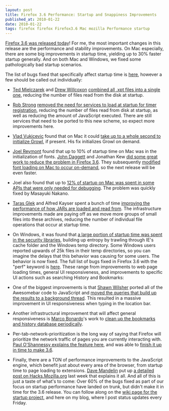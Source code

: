 ```yaml
---
layout: post
title: Firefox 3.6 Performance: Startup and Snappiness Improvements
published_at: 2010-01-22
date: 2010-01-22
tags: firefox firefox Firefox3.6 Mac mozilla Performance startup
---
```


[Firefox 3.6 was released today](http://bit.ly/blogfx36)! For me, the most important changes in this release are the performance and stability improvements. On Mac especially, there are some big improvements in startup time, yielding up to 30% faster startup generally. And on both Mac and Windows, we fixed some pathologically bad startup scenarios.

The list of bugs fixed that specifically affect startup time is [here](http://bit.ly/5t9fA9), however a few should be called out individually:

*   [Ted Mielczarek](http://ted.mielczarek.org/) and [Drew Willcoxon](http://blog.mozilla.com/adw/) [combined all .xpt files into a single one](https://bugzilla.mozilla.org/show_bug.cgi?id=463605), reducing the number of files read from the disk at startup.
*   [Rob Strong](http://blog.mozilla.com/rstrong/) [removed the need for services to load at startup for timer registration](https://bugzilla.mozilla.org/show_bug.cgi?id=471219), reducing the number of files read from disk at startup, as well as reducing the amount of JavaScript executed. There are still services that need to be ported to this new scheme, so expect more improvements here.
*   [Vlad Vukicevic](http://blog.vlad1.com/) found that on Mac it could [take up to a whole second to initialize Growl](https://bugzilla.mozilla.org/show_bug.cgi?id=506470), if present. His fix initializes Growl on demand.
*   [Joel Reymont](http://wagerlabs.com/) found that up to 10% of startup time on Mac was in the initialization of fonts. [John Daggett](http://blog.mozilla.com/nattokirai/) and Jonathan Kew [did some great work to reduce the problem in Firefox 3.6](https://bugzilla.mozilla.org/show_bug.cgi?id=517045). They subsequently [modified font loading on Mac to occur on-demand](https://bugzilla.mozilla.org/show_bug.cgi?id=519445), so the next release will be even faster.
*   Joel also found that up to [12% of startup on Mac was spent in some APIs that were only needed for debugging](https://bugzilla.mozilla.org/show_bug.cgi?id=517549). The problem was quickly fixed by Masayuki Nakano.
*   [Taras Glek](http://blog.mozilla.com/tglek/) and Alfred Kayser spent a bunch of time [improving the performance of how JARs are loaded and read from](https://bugzilla.mozilla.org/show_bug.cgi?id=504864). The infrastructure improvements made are paying off as we move more groups of small files into these archives, reducing the number of individual file operations that occur at startup time.
*   On Windows, it was found that [a large portion of startup time was spent in the security libraries](https://bugzilla.mozilla.org/show_bug.cgi?id=501605), building up entropy by trawling through IE's cache folder and the Windows temp directory. Some Windows users reported upwards of 25k files in their temp directories, so you can imagine the delays that this behavior was causing for some users. The behavior is now fixed.
The full list of bugs fixed in Firefox 3.6 with the "perf" keyword is [here](http://bit.ly/7Y6gqE). These range from improvements to web page loading times, general UI responsiveness, and improvements to specific UI actions such as searching History and Bookmarks:

*   One of the biggest improvements is that [Shawn Wilsher](http://shawnwilsher.com/) ported all of the Awesomebar code to JavaScript and [moved the queries that build up the results to a background thread](https://bugzilla.mozilla.org/show_bug.cgi?id=455555). This resulted in a massive improvement in UI responsiveness when typing in the location bar.
*   Another infrastructural improvement that will affect general responsiveness is [Marco Bonardo](http://blog.bonardo.net/)'s work to [clean up the bookmarks and history database periodically](https://bugzilla.mozilla.org/show_bug.cgi?id=512854).
*   Per-tab-network-prioritization is the long way of saying that Firefox will prioritize the network traffic of pages you are currently interacting with. [Paul O'Shannessy explains the feature here](http://zpao.com/articles/22-per_tab_network_prioritization), and was able to [finish it up in time to make 3.6](https://bugzilla.mozilla.org/show_bug.cgi?id=514490).
*   Finally, there are a TON of performance improvements to the JavaScript engine, which benefit just about every area of the browser, from startup time to page loading to extensions. [Dave Mandelin](http://blog.mozilla.com/dmandelin/) put up [a detailed post on Hacks.Mozilla.org](http://hacks.mozilla.org/2010/01/javascript-speedups-in-firefox-3-6/) last week that explains it all.
And all of this is just a taste of what's to come: Over 60% of the bugs fixed as part of our focus on startup performance have landed on trunk, but didn't make it in time for the 3.6 release. You can follow along on the [wiki page for the startup project](https://wiki.mozilla.org/Firefox/Projects/Startup_Time_Improvements), and here on my blog, where I post status updates every Friday.